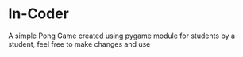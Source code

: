 # In-Coder

A simple Pong Game created using pygame module for students by a student, feel free to make changes and use

